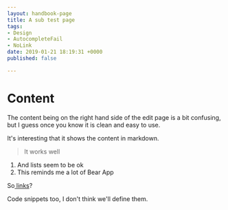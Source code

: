 ```yaml
---
layout: handbook-page
title: A sub test page
tags:
- Design
- AutocompleteFail
- NoLink
date: 2019-01-21 18:19:31 +0000
published: false

---
```

# Content

The content being on the right hand side of the edit page is a bit confusing, but I guess once you know it is clean and easy to use.

It's interesting that it shows the content in markdown.

> It works well

1. And lists seem to be ok
2. This reminds me a lot of Bear App

So[ links](goggle.com "Link")?

Code snippets too, I don't think we'll define them. 
